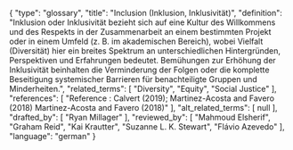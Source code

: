 {
    "type": "glossary",
    "title": "Inclusion (Inklusion, Inklusivität)",
    "definition": "Inklusion oder Inklusivität bezieht sich auf eine Kultur des Willkommens und des Respekts in der Zusammenarbeit an einem bestimmten Projekt oder in einem Umfeld (z. B. im akademischen Bereich), wobei Vielfalt (Diversität) hier ein breites Spektrum an unterschiedlichen Hintergründen, Perspektiven und Erfahrungen bedeutet. Bemühungen zur Erhöhung der Inklusivität beinhalten die Verminderung der Folgen oder die komplette Beseitigung systemischer Barrieren für benachteiligte Gruppen und Minderheiten.",
    "related_terms": [
        "Diversity",
        "Equity",
        "Social Justice"
    ],
    "references": [
        "Reference : Calvert (2019); Martinez-Acosta and Favero (2018) Martinez-Acosta and Favero (2018)"
    ],
    "alt_related_terms": [
        null
    ],
    "drafted_by": [
        "Ryan Millager"
    ],
    "reviewed_by": [
        "Mahmoud Elsherif",
        "Graham Reid",
        "Kai Krautter",
        "Suzanne L. K. Stewart",
        "Flávio Azevedo"
    ],
    "language": "german"
}
